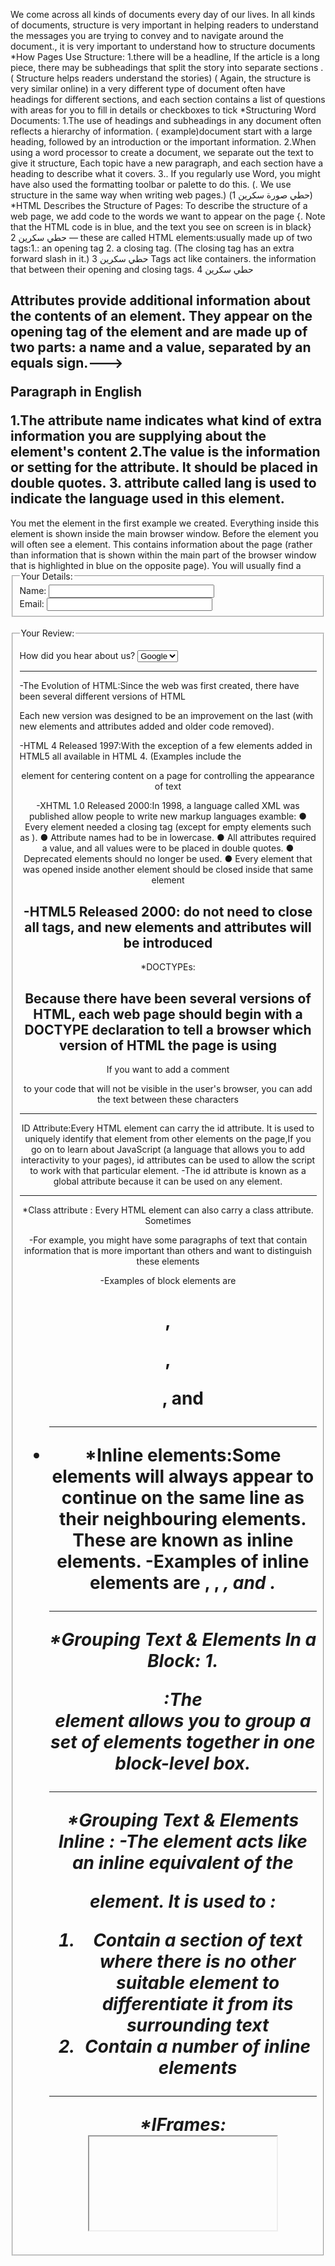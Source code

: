 We come across all kinds of documents
every day of our lives.
In all kinds of documents, structure is very important in helping
readers to understand the messages you are trying to convey
and to navigate around the document., it is very important to understand how to
structure documents
*How Pages Use
Structure:
1.there will be a headline, If the article is a long
piece, there may be subheadings
that split the story into separate
sections .
( Structure helps readers
understand the stories)
( Again, the
structure is very similar online)
  in a very different
type of document often have headings for different
sections, and each section
contains a list of questions with
areas for you to fill in details or
checkboxes to tick
*Structuring Word
Documents:
1.The use of headings and
subheadings in any document
often reflects a hierarchy of
information. ( example)document start with
a large heading, followed by
an introduction or the important information.
2.When using a word
processor to create a document,
we separate out the text to give
it structure, Each topic have a new paragraph, and each
section  have a heading to
describe what it covers.
3.. If you
regularly use Word, you might
have also used the formatting
toolbar or palette to do this.
(. We use
structure in the same way when
writing web pages.)
(حطي صورة سكرين 1)
*HTML Describes
the Structure
of Pages: To
describe the structure of a web page, we add code to the words we want
to appear on the page
{. Note that the HTML code is in blue, and the text you see on screen
is in black} حطي سكرين 2
— these are called HTML elements:usually
made up of two tags:1.: an opening tag
2. a closing tag. (The closing tag
has an extra forward slash in it.) 
حطي سكرين 3
Tags act like containers. the information that
between their opening and closing tags.
 حطي سكرين 4



Attributes provide additional information
about the contents of an element. They appear
on the opening tag of the element and are
made up of two parts: a name and a value,
separated by an equals sign.--->  <p lang="en-us">Paragraph in English</p>
1.The attribute name indicates
what kind of extra information
you are supplying about the
element's content
2.The value is the information
or setting for the attribute. It
should be placed in double
quotes.
3. attribute called lang is
used to indicate the language
used in this element.
------
<body>
You met the <body> element
in the first example we created.
Everything inside this element is
shown inside the main browser
window.
<head>
Before the <body> element you
will often see a <head> element.
This contains information
about the page (rather than
information that is shown within
the main part of the browser
window that is highlighted in
blue on the opposite page).
You will usually find a <title>
element inside the <head>
element.
<title>
The contents of the <title>
element are either shown in the
top of the browser, above where
you usually type in the URL of
the page you want to visit, or
on the tab for that page (if your
browser uses tabs to allow you
to view multiple pages at the
same time).
---------
-Anything written between the
<title> tags will appear in the
title bar (or tabs) at the top of
the browser window, highlighted
in orange here.
-Anything written between
the <body> tags will appear
in the main browser window,

**Creating a Web Page
on a PC
1. start up Notepad
2.Type the code
3.Go to the File menu and select
Save as
4.Go to
the File menu and select Open.
Browse to the file that you just
created, select it and click on the
Open button.

--------

**Creating a Web Page
on a Mac
1.start up TextEdit
2.Type the code 
3.Now go to the File menu and
select Save as
4.go to the File menu, and select
Open.

------

**Code in a Content
Management System
For an e-commerce store, you
might have boxes that allow you
to enter a title for the product, 
(For example, an e-commerce system might use the same
template to show all of their
products.) The information
you supply is placed into the
templates.

------

**Looking at How Other
sites are Built:When the web was first taking
off, one of the most common
ways to learn about HTML and
discover new tips,, but you can
still look at the code that a web
server sends to you,You should see a new window
appear, and it will contain the
source code that was used to
create this page,You can see this result in the
photograph on the right

------

**Summary structure:
*HTML pages are text documents.
*HTML uses tags 
*Tags are often referred to as elements.
*Tags usually come in pairs.
*Opening tags can carry attributes
*Attributes require a name and a value.
*To learn HTML you need to know what tags are
available for you to use, what they do, and where they
can go.

----------------------------------------------------------------

The <form> element uses the action attribute to indicate the page that
the data is being sent to. Each of the form controls sits inside the <form>
element. Different types of form control are suited to collecting different
types of data. The <fieldset> element is used to group related
questions together. The <label> element indicates the purpose of each
form control.

*Example
<html>
<head>
 <title>Forms</title>
</head>
<body>
 <form action="http://www.example.com/review.php" method="get">
 <fieldset>
 <legend>
 Your Details:
 </legend>
 <label>
 Name:
 <input type="text" name="name" size="30" maxlength="100">
 </label>
 <br />
 <label>
 Email:
 <input type="email" name="email" size="30" maxlength="100">
 </label>
 <br />
 </fieldset>
 <br />
 <fieldset>
 <legend>
 Your Review:
 </legend>
 <p>
 <label for="hear-about">
 How did you hear about us?
 </label>
 <select name="referrer" id="hear-about">
 <option value="google">Google</option>
 <option value="friend">Friend</option>
 <option value="advert">Advert</option>
 <option value="other">Other</option>
 </select>
 </p>
 <p>

-----

-The Evolution of HTML:Since the web was first created, there have
been several different versions of HTML


Each new version was designed
to be an improvement on the
last (with new elements and
attributes added and older code
removed).

-HTML 4
Released 1997:With the exception of a few
elements added in HTML5 all available in
HTML 4.
(Examples
include the <center> element
for centering content on a
page <font> for controlling
the appearance of text

-XHTML 1.0
Released 2000:In 1998, a language called XML
was published allow people to write
new markup languages
examble:
● Every element needed a
closing tag (except for empty
elements such as <img />).
● Attribute names had to be in
lowercase.
● All attributes required a value,
and all values were to be
placed in double quotes.
● Deprecated elements should
no longer be used.
● Every element that was
opened inside another
element should be closed
inside that same element

-HTML5
Released 2000: do
not need to close all tags, and
new elements and attributes will
be introduced
---------

*DOCTYPEs:

Because there have been
several versions of HTML, each
web page should begin with a
DOCTYPE declaration to tell a
browser which version of HTML
the page is using
-------

<!-- --> If you want to add a comment
to your code that will not be
visible in the user's browser, you
can add the text between these
characters

--------

ID Attribute:Every HTML element can carry
the id attribute. It is used to
uniquely identify that element
from other elements on the
page,If you go on to learn about
JavaScript (a language that
allows you to add interactivity to
your pages), id attributes can be
used to allow the script to work
with that particular element.
-The id attribute is known as a
global attribute because it can
be used on any element.

--------

*Class attribute :
Every HTML element can
also carry a class attribute.
Sometimes

-For example, you might have
some paragraphs of text that
contain information that is more
important than others and want
to distinguish these elements

-Examples of block elements are
<h1>, <p>, <ul>, and <li>

------

*Inline elements:Some elements will always
appear to continue on the
same line as their neighbouring
elements. These are known as
inline elements.
-Examples of inline elements are
<a>, <b>, <em>, and <img>.

------

*Grouping Text &
Elements In a Block:
1.<div> :The <div> element allows you to
group a set of elements together
in one block-level box.

------

*Grouping Text &
Elements Inline :<span>
-The <span> element acts like
an inline equivalent of the <div>
element. It is used to :
1. Contain a section of text
where there is no other suitable
element to differentiate it from
its surrounding text
2. Contain a number of inline
elements

------

*IFrames:<iframe>
An iframe is like a little window
that has been cut into your
page — and in that window you
can see another page. The term
iframe is an abbreviation of inline
frame.

1.src
The src attribute specifies the
URL of the page to show in the
frame.
2.height
The height attribute specifies
the height of the iframe in pixels.
3.width
The width attribute specifies
the width of the iframe in pixels.
4.scrolling
 it indicates
whether the iframe should
have scrollbars or no
5.frameborder
 it indicates
whether the frame should have
a border or not.
6.seamless
can be applied
to an iframe where scrollbars
are not desired. 

--------

*Information About
Your Pages:

1.<meta>
The <meta> element lives
inside the <head> element and
contains information about that
web page.
2.description
This contains a description
of the page
3.keywords
This contains a list of commaseparated words that a user
might search on to find the page.
4.robots
This indicates whether search
engines should add this page
to their search results or not
5.author
This defines the author of the
web page
6.pragma 
This prevents the browser from
caching the page
7.expires
Because browsers often cache
the content of a page, the
expires option can be used
to indicate when the page
should expire 

---------

<
>
&
"
¢
£
¥
¤
©
®
™
‘
'
“
”
×
÷
Less-than sign
&lt;
&#60;
Greater-than sign
&gt;
&amp;
Ampersand
&amp;
&#38;
Quotation mark
&quot;
&#34;
Cent sign
&cent;
&#162;
Pound sign
&pound;
&#163;
Yen sign
&yen;
&#165;
Euro sign
&euro;
&#8364;
Copyright symbol
&copy;
&#169;
Registered trademark
&reg;
&#174;
Trademark
&trade;
&#8482;
Left single quote
&lsquo;
&#8216;
Right single quote
&rsquo;
&#8217;
Left double quotes
&ldquo;
&#8220;
Right double quotes
&rdquo;
&#8221;
Multiplication sign
&times;
&#215;
Division sign
&divide;
&#247;

--------

X DOCTYPES tell browsers which version of HTML you
are using.
X You can add comments to your code between the
<!-- and --> markers.
X The id and class attributes allow you to identify
particular elements.
X The <div> and <span> elements allow you to group
block-level and inline elements together.
X <iframes> cut windows into your web pages through
which other pages can be displayed.
X The <meta> tag allows you to supply all kinds of
information about your web page.
X Escape characters are used to include special
characters in your pages such as <, >, and ©.

-----------------------------------------------------------------


-Example
IMages

<!DOCTYPE html>
<html>
<head>
 <title>Images</title>
 <style type="text/css">
 body {
 color: #665544;
 background-color: #d4d0c6;
 background-image: url("images/backdrop.gif");
 font-family: Georgia, "Times New Roman", serif;
 text-align: center;}
 .wrapper {
 width: 720px;
 margin: 0px auto;}
 .header {
 margin: 40px 0px 20px 0px;}
 .entry {
 width: 220px;
 float: left;
 margin: 10px;
 height: 198px;
 background-image: url("images/shadow.png");
 background-repeat: no-repeat;
 background-position: bottom;}
 figure {
 display: block;
 width: 202px;
 height: 170px;
 background-color: #e7e3d8;
 padding: 9px;
 text-align: left;}
 figure img {
 width: 200px;
 height: 150px;
 border: 1px solid #d6d6d6;}
 figcaption {
 background-image: url("images/icon.png");
 padding-left: 20px;
 background-repeat: no-repeat;}
 </style>

-----------

-HTML5 is introducing a new set of
elements that help define the structure of
a page.

-Traditional HTML
Layouts
حطي سكرين 5

-HTML5 introduces a new set of elements that allow you to divide up the
parts of a page. The names of these elements indicate the kind of content
you will find in them. They are still subject to change, but that has not
stopped many web page authors using them already

-The <header> and <footer>
elements can be used for:
● The main header or footer
that appears at the top or
bottom of every page on the
site.
● A header or footer for an
individual <article> or
<section> within the page.

-Navigation
<nav>
The <nav> element is used to
contain the major navigational
blocks on the site such as the
primary site navigation.

-Articles
<article>
The <article> element acts as
a container for any section of a
page that could stand alone and
potentially be syndicated.

-Article
<aside>
The <aside> element has two
purposes, depending on whether
it is inside an <article>
element or not.

-Sections
<section>
The <section> element groups
related content together, and
typically each section would
have its own heading.

-Heading Groups
<hgroup>
The purpose of the <hgroup>
element is to group together a
set of one or more <h1> through
<h6> elements so that they are
treated as one single heading.

-Figures
<figure> <figcaption>
 It can be used
to contain any content that is
referenced from the main flow of
an article (not just images). 

-Sectioning Elements
<div>
the <div> element
will remain an important way to
group together related elements,

-Linking Around
Block-Level Elements
HTML5 allows web page authors
to place an <a> element around
a block level element that
contains child elements

-Helping Older
Browsers Understand
You do not need to understand
JavaScript to use it. You can
just link to a copy that Google
hosts on its servers. It should
be placed inside a conditional
comment which checks if the
browser version is less than
(hence the lt) IE9.

Example
HTML5 LAYOUT
color: #ffffff;}
 nav li a:hover, nav li a.current {
 color: #000000;}
 section.courses {
 float: left;
 width: 659px;
 border-right: 1px solid #eeeeee;}
 article {
 clear: both;
 overflow: auto;
 width: 100%;}
 hgroup {
 margin-top:40px;}
 figure {
 float: left;
 width: 290px;
 height: 220px;
 padding: 5px;
 margin: 20px;
 border: 1px solid #eeeeee;}
 figcaption {
 font-size: 90%;
 text-align: left;}
 aside {
 width: 230px;
 float: left;
 padding: 0px 0px 0px 20px;}
 aside section a {
 display: block;
 padding: 10px;
 border-bottom: 1px solid #eeeeee;}
 aside section a:hover {
 color: #985d6a;
 background-color: #efefef;}
 a {
 color: #de6581;
 text-decoration: none;}
 h1, h2, h3 {
 font-weight: normal;}
 h2 { 

-------

X The new HTML5 elements indicate the purpose of
different parts of a web page and help to describe
its structure.
X The new elements provide clearer code (compared
with using multiple <div> elements).
X Older browsers that do not understand HTML5
elements need to be told which elements are
block-level elements.
X To make HTML5 elements work in Internet Explorer 8
(and older versions of IE), extra JavaScript is needed,
which is available free from Google.

-------------------------------------------------------------

-Who is the Site For?Every website should be designed for the
target audience—not just for yourself or the
site owner. It is therefore very important to
understand who your target audience is.

-Why People Visit
YOUR Website:Now that you know who your visitors are, you
need to consider why they are coming. While
some people will simply chance across your
website, most will visit for a specific reason.

-What Your Visitors are
Trying to Achieve:It is unlikely that you will be able to list every
reason why someone visits your site but you
are looking for key tasks and motivations. This
information can help guide your site designs.

-What Information
Your Visitors Need:You know who is coming to your site and why
they are coming, so now you need to work out
what information they need in order to achieve
their goals quickly and effectively.

-How Often People Will
Visit Your Site:Some sites benefit from being updated more
frequently than others. Some information (such
as news) may be constantly changing, while
other content remains relatively static.

-Site Maps:Now that you know what needs to appear
on your site, you can start to organize the
information into sections or pages.

-WireFrames:A wireframe is a simple sketch of the key
information that needs to go on each page of a
site. It shows the hierarchy of the information
and how much space it might require.

-Getting your message
across using design:The primary aim of any kind of visual design
is to communicate. Organizing and prioritizing
information on a page helps users understand
its importance and what order to read it in.

-Visual hierarchy:Most web users do not read entire pages. Rather, they skim to find
information. You can use contrast to create a visual hierarchy that gets
across your key message and helps users find what they are looking for.

-grouping and
Similarity:When making sense of a design, we tend to organize visual elements
into groups. Grouping related pieces of information together can make a
design easier to comprehend. Here are some ways this can be achieved.

-Designing Navigation:Site navigation not only helps people find where they want to go, but also
helps them understand what your site is about and how it is organized.
Good navigation tends to follow these principles...


X It's important to understand who your target audience
is, why they would come to your site, what information
they want to find and when they are likely to return.
X Site maps allow you to plan the structure of a site.
X Wireframes allow you to organize the information that
will need to go on each page.
X Design is about communication. Visual hierarchy helps
visitors understand what you are trying to tell them.
X You can differentiate between pieces of information
using size, color, and style.
X You can use grouping and similarity to help simplify
the information you present 
--------------------------------------------------------------

****ducket javascript*****

*A SCRIPT IS A SERI ES OF
INSTRUCTIONS :A script is a series of instructions that a
computer can follow to achieve a goal. 

1.RECIPES 
2.HANDBOOKS
3.MANUALS

*WRITING A
SCRIPT:To write a script, you need to first
state your goal and then list the
tasks that need to be completed in
order to achieve it

1: DEFINE THE GOAL
First, you need to define the task you want to
achieve. You can think of this as a puzzle for the
computer to solve.
2: DESIGN THE SCRIPT
To design a script you split the goal out into a series
of tasks that are going to be involved in solving this
puzzle. This can be represented using a flowchart.
You can then write down individual steps that the
computer needs to perform in order to complete
each individual task (and any information it needs to
perform the task), rather like writing a recipe that it
can follow.
3: CODE EACH STEP
Each of the steps needs to be written in a
programming language that the compu ter
understands. In our case, this is JavaScript. 

------

Every step for every task shown
in a flowchart needs to be written
in a language the computer can
understand and follow. 

Just like learning any new language, you need
to get to grips with the:
• Vocabulary: The words that computers
understand
• Syntax: How you put those words together to
create instructions computers can follow

You need to learn to "think" like
a computer because they solve
tasks in different ways than you or
I might approach them

-----

-DEFINING A GOAL &
DESIGNING THE SCRIPT:Consider how you might approach a different type of script.
This example calculates the cost of a name plaque.
Customers are charged by the letter. 

-SKETCHING OUT THE
TASKS IN A FLOWCHART:Often scripts will need to perform different tasks in different situations.
You can use flowcharts to work out how the tasks fit together.
The flowcharts show the paths between each step.


1.A script is a series of instructions that the computer
can follow in order to achieve a goal.
2.Each time the script runs, it might only use a subset of
all the instructions.
3.Computers approach tasks in a different way than
humans, so your instructions must let the computer
solve the task prggrammatically.
4.To approach writing a script, break down your goal into
a series of tasks and then work out each step needed
to complete that task (a flowchart can help). 

--------

-COMPUTERS CREATE
MODELS OF THE WORLD
USING DATA 

-OBJECTS & PROPERTIES:
OBJECTS (TH INGS)
In computer programming, each physical thing in
the world can be represented as an object. There are
two different types of objects here: a hotel and a car

Each object can have its own:
• Properties
• Events
• Methods

-EVENTS :In the real world, people interact with objects. These interactions can
change the values of the properties in these objects.

WHAT IS AN EVENT?
There are common ways in which people interact
with each type of object. For example, in a car a
driver will typically use at least two pedals. The car
has been designed to respond differently when the
driver interacts with each of the different pedals:
• The accelerator makes the car go faster
• The brake slows it down

WHAT DOES AN EVENT DO?
Programmers choose which events they respond to.
When a specific event happens, that event can be
used to trigger a specific section of the code.

-METHODS :Methods represent things people need to do with objects. They can
retrieve or update the values of an object's properties.


WHAT IS A METHOD?
Methods typically represent how people (or other
things) interact with an object in the real world.
They are like questions and instructions that:
• Tell you something about that object (using
information stored in its properties)
• Change the value of one or more of that object's
properties 

WHAT DOES A METHOD DO?
The code for a method can contain lots of
instructions that together represent one task.
When you use a method, you do not always need to
know how it achieves its task; you just need to know
how to ask the question and how to interpret any
answers it gives you.


-WEB BROWSERS ARE
PROGRAMS BUILT
USING OBJECTS :
WINDOW OBJECT
On the right-hand page you can see a model of a
computer with a browser open on the screen. 

The current web page loaded into each window is
modelled using a document object. 

-THE DOCUMENT OBJECT
REPRESENTS AN HTML
PAGE:Using the document object, you can access and change what content
users see on the page and respond to how they interact with it. 

PROPERTIES
Properties describe characteristics of the current
web page (such as the title of the page).
METHODS
Methods perform tasks associated with the
document currently loaded in the browser (such
as getting information from a specified element or
adding new content).
EVENTS
You can respond to events, such as a user clicking or
tapping on an element. 

---------

-HOW A BROWSER
SEES A WEB PAGE:
1: RECEIVE A PAGE AS
HTML CODE
2: CREATE A MODEL OF
THE PAGE AND STORE
IT IN MEMORY
3: USE A RENDERING
ENGINE TO SHOW THE
PAGE ON SCREEN 
*All major browsers use a JavaScript interpreter to translate your
instructions (in JavaScript) into instructions the computer can follow. 

--------
-HOW HTML, CSS,
& JAVASCRIPT FIT
TOGETHER:
CONTENT LAYER
. html files
This is where the content of
the page lives. The HTML gives
the page structure and adds
semantics. 

PRESENTATION LAYER
. css files
The CSS enhances the HTML
page with rules that state how
the HTML content is presented
(backgrounds, borders, box
dimensions, colors, fonts, etc.)

BEHAVIOR LAYER
.js files
This is where we can change
how the page behaves, adding
interactivity. We will aim to keep
as much of our JavaScript as
possible in separate files. 
